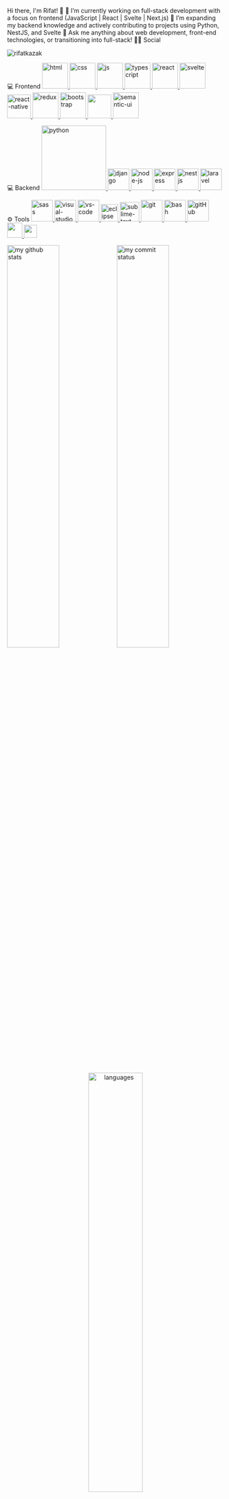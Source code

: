 

Hi there, I'm Rifat! 👋
🔭 I’m currently working on full-stack development with a focus on frontend (JavaScript | React | Svelte | Next.js)
🌱 I’m expanding my backend knowledge and actively contributing to projects using Python, NestJS, and Svelte
💬 Ask me anything about web development, front-end technologies, or transitioning into full-stack!
👨👩 Social


<p align="left"> <img src="https://komarev.com/ghpvc/?username=rifatkazak" alt="rifatkazak" /> </p>
💻 Frontend
<a href="#" target="_blank"> <img src="https://upload.wikimedia.org/wikipedia/commons/thumb/6/61/HTML5_logo_and_wordmark.svg/120px-HTML5_logo_and_wordmark.svg.png" alt="html" height="60"/> </a> <a href="#" target="_blank"> <img src="https://upload.wikimedia.org/wikipedia/commons/thumb/d/d5/CSS3_logo_and_wordmark.svg/1200px-CSS3_logo_and_wordmark.svg.png" alt="css" height="60"/> </a> <a href="#" target="_blank"> <img src="https://cdn.icon-icons.com/icons2/2108/PNG/512/javascript_icon_130900.png" alt="js" height="60"/> </a> <a href="#" target="_blank"> <img src="https://cdn.icon-icons.com/icons2/2415/PNG/512/typescript_plain_logo_icon_146316.png" alt="typescript" height="60"/> </a> <a href="#" target="_blank"> <img src="https://cdn.icon-icons.com/icons2/2415/PNG/512/react_original_wordmark_logo_icon_146375.png" alt="react" width="60"/> </a> <a href="#" target="_blank"> <img src="https://upload.wikimedia.org/wikipedia/commons/1/1b/Svelte_Logo.svg" alt="svelte" height="60"/> </a> <a href="#" target="_blank"> <img src="https://www.pngkit.com/png/detail/373-3738691_react-native-svg-transformer-allows-you-import-svg.png" alt="react-native" width="55"/> </a> <a href="#" target="_blank"> <img src="https://upload.wikimedia.org/wikipedia/commons/4/49/Redux.png" alt="redux" height="60"/> </a> <a href="#" target="_blank"> <img src="https://cdn.icon-icons.com/icons2/2415/PNG/512/bootstrap_plain_wordmark_logo_icon_146620.png" alt="bootstrap" height="60"/> </a> <a href="#" target="_blank"> <img src="https://mui.com/static/logo.png" height="55"/> </a> <a href="#" target="_blank"> <img src="https://react.semantic-ui.com/logo.png" alt="semantic-ui" height="60"/> </a>

💻 Backend
<a href="#" target="_blank"> <img src="https://www.python.org/static/img/python-logo.png" alt="python" width="150"/> </a> <a href="#" target="_blank"> <img src="https://www.djangoproject.com/m/img/logos/django-logo-negative.png" alt="django" height="50"/> </a> <a href="#" target="_blank"> <img src="https://cdn.icon-icons.com/icons2/2415/PNG/512/nodejs_original_logo_icon_146411.png" alt="node-js" height="50"/> </a> <a href="#" target="_blank"> <img src="https://cdn.buttercms.com/4XpulFfySpWyYTXuaVL2" alt="express" height="50" /> </a> <a href="#" target="_blank"> <img src="https://docs.nestjs.com/assets/logo-small.svg" alt="nestjs" height="50" /> </a> <a href="#" target="_blank"> <img src="https://upload.wikimedia.org/wikipedia/commons/4/45/Laravel_logo.png" alt="laravel" height="50" /> </a>

⚙ Tools
<a href="#" target="_blank"> <img src="https://upload.wikimedia.org/wikipedia/commons/thumb/9/96/Sass_Logo_Color.svg/1200px-Sass_Logo_Color.svg.png" alt="sass" height="50"/> </a> <a href="#" target="_blank"> <img src="https://img.icons8.com/color/452/visual-studio-2019.png" alt="visual-studio" height="50"/> </a> <a href="#" target="_blank"> <img src="https://www.pngitem.com/pimgs/m/80-800968_vscode-visual-studio-logo-png-transparent-png.png" alt="vs-code" height="50"/> </a> <a href="#" target="_blank"> <img src="https://github.com/xkendx/xkendx/blob/main/eclipse.png" alt="eclipse" height="40"/> </a> <a href="#" target="_blank"> <img src="https://cdn.icon-icons.com/icons2/1381/PNG/512/sublimetext_94866.png" alt="sublime-text" height="45"/> </a> <a href="#" target="_blank"> <img src="https://www.vectorlogo.zone/logos/git-scm/git-scm-icon.svg" alt="git" height="50"/> </a> <a href="#" target="_blank"> <img src="https://www.vectorlogo.zone/logos/gnu_bash/gnu_bash-icon.svg" alt="bash" height="50"/> </a> <a href="#" target="_blank"> <img src="https://image.pngaaa.com/822/1100822-middle.png" alt="gitHub" height="50"/> </a> <a href="#" target="_blank"> <img src="https://img.shields.io/badge/jira-1e90ff.svg?&style=for-the-badge&logo=jira&logoColor=white" height="35"/> </a> <a href="#" target="_blank"> <img src="https://upload.wikimedia.org/wikipedia/commons/thumb/b/b9/Slack_Technologies_Logo.svg/1280px-Slack_Technologies_Logo.svg.png" height="30"/> </a>

</p> <p align="left"> <img src="https://github-readme-stats.vercel.app/api?username=rifatkazak&theme=chartreuse-dark" alt="my github stats" width="49%"/>&nbsp; <img src="https://github-readme-streak-stats.herokuapp.com/?user=rifatkazak&theme=chartreuse-dark" alt="my commit status" width="49%" /> </p> <p align="center"> <img src="https://github-readme-stats.vercel.app/api/top-langs/?username=rifatkazak&theme=chartreuse-dark&layout=compact" alt="languages" width="50%" > </p>

